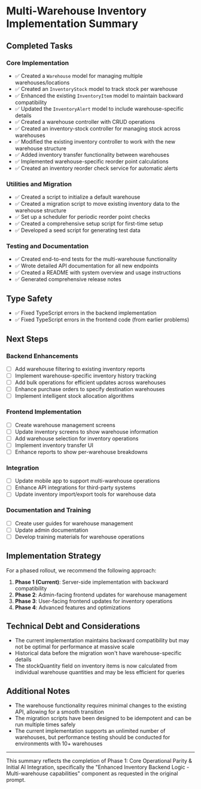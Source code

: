# Multi-Warehouse Inventory Implementation Summary

## Completed Tasks

### Core Implementation
- ✅ Created a `Warehouse` model for managing multiple warehouses/locations
- ✅ Created an `InventoryStock` model to track stock per warehouse
- ✅ Enhanced the existing `InventoryItem` model to maintain backward compatibility
- ✅ Updated the `InventoryAlert` model to include warehouse-specific details
- ✅ Created a warehouse controller with CRUD operations
- ✅ Created an inventory-stock controller for managing stock across warehouses
- ✅ Modified the existing inventory controller to work with the new warehouse structure
- ✅ Added inventory transfer functionality between warehouses
- ✅ Implemented warehouse-specific reorder point calculations
- ✅ Created an inventory reorder check service for automatic alerts

### Utilities and Migration
- ✅ Created a script to initialize a default warehouse
- ✅ Created a migration script to move existing inventory data to the warehouse structure
- ✅ Set up a scheduler for periodic reorder point checks
- ✅ Created a comprehensive setup script for first-time setup
- ✅ Developed a seed script for generating test data

### Testing and Documentation
- ✅ Created end-to-end tests for the multi-warehouse functionality
- ✅ Wrote detailed API documentation for all new endpoints
- ✅ Created a README with system overview and usage instructions
- ✅ Generated comprehensive release notes

## Type Safety
- ✅ Fixed TypeScript errors in the backend implementation
- ✅ Fixed TypeScript errors in the frontend code (from earlier problems)

## Next Steps

### Backend Enhancements
- [ ] Add warehouse filtering to existing inventory reports
- [ ] Implement warehouse-specific inventory history tracking
- [ ] Add bulk operations for efficient updates across warehouses
- [ ] Enhance purchase orders to specify destination warehouses
- [ ] Implement intelligent stock allocation algorithms

### Frontend Implementation
- [ ] Create warehouse management screens
- [ ] Update inventory screens to show warehouse information
- [ ] Add warehouse selection for inventory operations
- [ ] Implement inventory transfer UI
- [ ] Enhance reports to show per-warehouse breakdowns

### Integration
- [ ] Update mobile app to support multi-warehouse operations
- [ ] Enhance API integrations for third-party systems
- [ ] Update inventory import/export tools for warehouse data

### Documentation and Training
- [ ] Create user guides for warehouse management
- [ ] Update admin documentation
- [ ] Develop training materials for warehouse operations

## Implementation Strategy

For a phased rollout, we recommend the following approach:

1. **Phase 1 (Current)**: Server-side implementation with backward compatibility
2. **Phase 2**: Admin-facing frontend updates for warehouse management
3. **Phase 3**: User-facing frontend updates for inventory operations
4. **Phase 4**: Advanced features and optimizations

## Technical Debt and Considerations

- The current implementation maintains backward compatibility but may not be optimal for performance at massive scale
- Historical data before the migration won't have warehouse-specific details
- The stockQuantity field on inventory items is now calculated from individual warehouse quantities and may be less efficient for queries

## Additional Notes

- The warehouse functionality requires minimal changes to the existing API, allowing for a smooth transition
- The migration scripts have been designed to be idempotent and can be run multiple times safely
- The current implementation supports an unlimited number of warehouses, but performance testing should be conducted for environments with 10+ warehouses

---

This summary reflects the completion of Phase 1: Core Operational Parity & Initial AI Integration, specifically the "Enhanced Inventory Backend Logic - Multi-warehouse capabilities" component as requested in the original prompt.